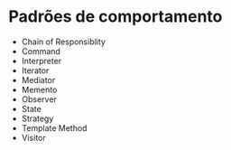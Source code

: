 # Padrões de comportamento

- Chain of Responsiblity
- Command
- Interpreter
- Iterator
- Mediator
- Memento
- Observer
- State
- Strategy
- Template Method
- Visitor